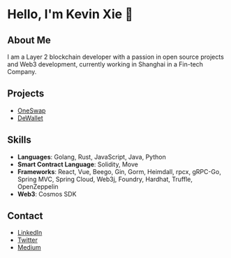 # Hello, I'm Kevin Xie 👋

## About Me
I am a Layer 2 blockchain developer with a passion in open source projects and Web3 development, currently working in Shanghai in a Fin-tech Company.


## Projects
- [OneSwap](https://github.com/john-doe/project-one)
- [DeWallet](https://github.com/john-doe/project-two)


## Skills
- **Languages**: Golang, Rust, JavaScript, Java, Python
- **Smart Contract Language**: Solidity, Move
- **Frameworks**: React, Vue, Beego, Gin, Gorm, Heimdall, rpcx, gRPC-Go, Spring MVC, Spring Cloud, Web3j, Foundry, Hardhat, Truffle, OpenZeppelin
- **Web3**: Cosmos SDK

## Contact
- [LinkedIn](https://www.linkedin.com/in/kevin-sheeran-182b1a25b/)
- [Twitter](https://x.com/Kevinsheeranxyj)
- [Medium](https://medium.com/@kevinsheeranxyj)

